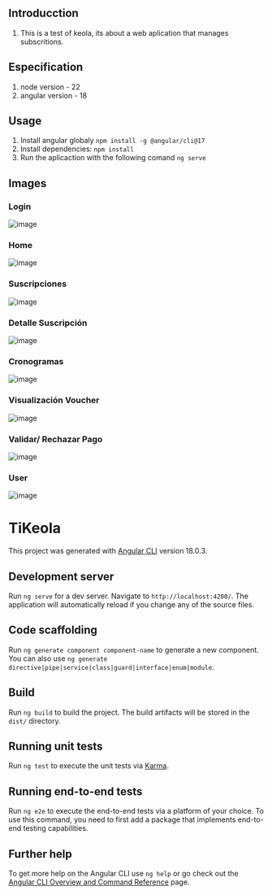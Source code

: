 
## Introducction

1. This is a test of keola, its about a web aplication that manages subscritions.

## Especification
1. node version - 22
2. angular version - 18


## Usage

1. Install angular globaly `npm install -g @angular/cli@17`
2. Install dependencies: `npm install`
3. Run the aplicaction with the following comand `ng serve`

## Images

### Login
![image](https://github.com/gamlerd13/keola_subscriptions_manage/assets/35389389/6a2c43dd-a3dd-4a12-806f-c21d38452d5f)

### Home
![image](https://github.com/gamlerd13/keola_subscriptions_manage/assets/35389389/d866b6cd-296b-4e3a-bbb8-4643b182ba8f)

### Suscripciones
![image](https://github.com/gamlerd13/keola_subscriptions_manage/assets/35389389/427cf8c2-1720-4ad4-bf24-695e3a7e571a)

### Detalle Suscripción
![image](https://github.com/gamlerd13/keola_subscriptions_manage/assets/35389389/81a8d651-a291-4496-9653-6cf9d791fdf7)

### Cronogramas
![image](https://github.com/gamlerd13/keola_subscriptions_manage/assets/35389389/8fc8e395-3a40-4578-a0cf-4d6ff3d8d7ba)

### Visualización Voucher
![image](https://github.com/gamlerd13/keola_subscriptions_manage/assets/35389389/4da5cdb7-86c3-46f0-8ccb-02dcd945b9f4)

### Validar/ Rechazar  Pago
![image](https://github.com/gamlerd13/keola_subscriptions_manage/assets/35389389/702e7814-1ecf-4534-a957-4abdf6d97a92)

### User
![image](https://github.com/gamlerd13/keola_subscriptions_manage/assets/35389389/99f6697a-7a7c-44f8-b65a-75545e6c86d1)


# TiKeola

This project was generated with [Angular CLI](https://github.com/angular/angular-cli) version 18.0.3.

## Development server

Run `ng serve` for a dev server. Navigate to `http://localhost:4200/`. The application will automatically reload if you change any of the source files.

## Code scaffolding

Run `ng generate component component-name` to generate a new component. You can also use `ng generate directive|pipe|service|class|guard|interface|enum|module`.

## Build

Run `ng build` to build the project. The build artifacts will be stored in the `dist/` directory.

## Running unit tests

Run `ng test` to execute the unit tests via [Karma](https://karma-runner.github.io).

## Running end-to-end tests

Run `ng e2e` to execute the end-to-end tests via a platform of your choice. To use this command, you need to first add a package that implements end-to-end testing capabilities.

## Further help

To get more help on the Angular CLI use `ng help` or go check out the [Angular CLI Overview and Command Reference](https://angular.dev/tools/cli) page.

